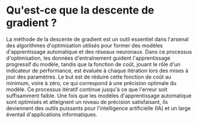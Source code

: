 # Qu'est-ce que la descente de gradient ?

La méthode de la descente de gradient est un outil essentiel dans l'arsenal des algorithmes d'optimisation utilisés pour former des modèles d'apprentissage automatique et des réseaux neuronaux. Dans ce processus d'optimisation, les données d'entraînement guident l'apprentissage progressif du modèle, tandis que la fonction de coût, jouant le rôle d'un indicateur de performance, est évaluée à chaque itération lors des mises à jour des paramètres. Le but est de réduire cette fonction de coût au minimum, voire à zéro, ce qui correspond à une précision optimale du modèle. Ce processus itératif continue jusqu'à ce que l'erreur soit suffisamment faible. Une fois que les modèles d'apprentissage automatique sont optimisés et atteignent un niveau de précision satisfaisant, ils deviennent des outils puissants pour l'intelligence artificielle (IA) et un large éventail d'applications informatiques.
